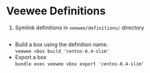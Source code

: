 # Veewee Definitions

1. Symlink definitions in ```veewee/definitions/``` directory
	```ln -s ./veewee-definitions/centos-6.4-slim ./veewee/definitions/
- Build a box using the definition name.  
	```veewee vbox build 'centos-6.4-slim'```
- Export a box  
	```bundle exec veewee vbox export 'centos-6.4-slim'```
